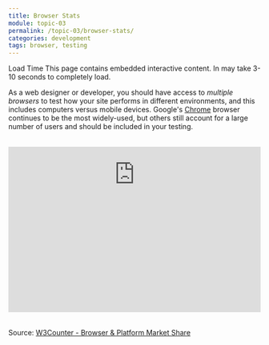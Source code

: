 ```yaml
---
title: Browser Stats
module: topic-03
permalink: /topic-03/browser-stats/
categories: development
tags: browser, testing
---
```


<div class="divider-heading"></div>


<span class="label label-warning">Load Time</span> This page contains embedded interactive content. In may take 3-10 seconds to completely load.

As a web designer or developer, you should have access to _multiple browsers_ to test how your site performs in different environments, and this includes computers versus mobile devices. Google's <a href="https://www.google.com/chrome/" target="_blank">Chrome</a> browser continues to be the most widely-used, but others still account for a large number of users and should be included in your testing.

<div id="browser-stats" style="overflow:hidden; margin: 2rem 0;">
  <iframe src="https://www.w3counter.com/globalstats.php" scrolling="no" frameborder="0" style="width: 100%; height: 550px; margin-top: -220px;">
  </iframe>
</div>
<p class="img-caption">Source: <a href="https://www.w3counter.com/globalstats.php">W3Counter - Browser & Platform Market Share</a></p>
